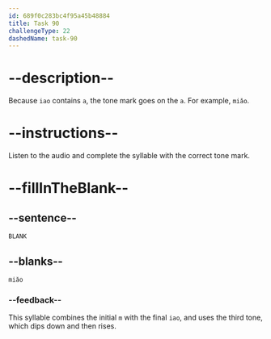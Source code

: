 ```yaml
---
id: 689f0c283bc4f95a45b48884
title: Task 90
challengeType: 22
dashedName: task-90
---
```


<!-- (Audio) A: miǎo -->

# --description--

Because `iao` contains `a`, the tone mark goes on the `a`. For example, `miǎo`.

# --instructions--

Listen to the audio and complete the syllable with the correct tone mark.

# --fillInTheBlank--

## --sentence--

`BLANK`

## --blanks--

`miǎo`

### --feedback--

This syllable combines the initial `m` with the final `iao`, and uses the third tone, which dips down and then rises.
